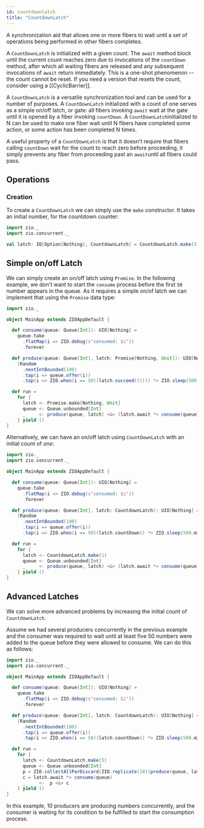```yaml
---
id: countdownlatch
title: "CountdownLatch"
---
```

A synchronization aid that allows one or more fibers to wait until a set of operations being performed in other fibers
completes.

A `CountDownLatch` is initialized with a given count. The `await` method block until the current count reaches zero due
to invocations of the `countDown` method, after which all waiting fibers are released and any subsequent invocations
of `await` return immediately. This is a one-shot phenomenon -- the count cannot be reset. If you need a version that
resets the count, consider using a [[CyclicBarrier]].

A `CountDownLatch` is a versatile synchronization tool and can be used for a number of purposes. A `CountDownLatch`
initialized with a count of one serves as a simple on/off latch, or gate: all fibers invoking `await` wait at the gate
until it is opened by a fiber invoking `countDown`. A `CountDownLatch`initialized to N can be used to make one fiber
wait until N fibers have completed some action, or some action has been completed N times.

A useful property of a `CountDownLatch` is that it doesn't require that fibers calling `countDown` wait for the count to
reach zero before proceeding, it simply prevents any fiber from proceeding past an `await`until all fibers could pass.

## Operations

### Creation

To create a `CountDownLatch` we can simply use the `make` constructor. It takes an initial number, for the countdown counter:

```scala mdoc:compile-only
import zio._
import zio.concurrent._

val latch: IO[Option[Nothing], CountdownLatch] = CountdownLatch.make(5)
```

## Simple on/off Latch

We can simply create an on/off latch using `Promise`. In the following example, we don't want to start the `consume` process before the first `50` number appears in the queue. As it requires a simple on/of latch we can implement that using the `Promise` data type:

```scala mdoc:compile-only
import zio._

object MainApp extends ZIOAppDefault {

  def consume(queue: Queue[Int]): UIO[Nothing] =
    queue.take
      .flatMap(i => ZIO.debug(s"consumed: $i"))
      .forever

  def produce(queue: Queue[Int], latch: Promise[Nothing, Unit]): UIO[Nothing] =
    (Random
      .nextIntBounded(100)
      .tap(i => queue.offer(i))
      .tap(i => ZIO.when(i == 50)(latch.succeed(()))) *> ZIO.sleep(500.millis)).forever

  def run =
    for {
      latch <- Promise.make[Nothing, Unit]
      queue <- Queue.unbounded[Int]
      _     <- produce(queue, latch) <&> (latch.await *> consume(queue))
    } yield ()
}
```

Alternatively, we can have an on/off latch using `CountDownLatch` with an initial count of _one_:

```scala mdoc:compile-only
import zio._
import zio.concurrent._

object MainApp extends ZIOAppDefault {

  def consume(queue: Queue[Int]): UIO[Nothing] =
    queue.take
      .flatMap(i => ZIO.debug(s"consumed: $i"))
      .forever

  def produce(queue: Queue[Int], latch: CountdownLatch): UIO[Nothing] =
    (Random
      .nextIntBounded(100)
      .tap(i => queue.offer(i))
      .tap(i => ZIO.when(i == 50)(latch.countDown)) *> ZIO.sleep(500.millis)).forever

  def run =
    for {
      latch <- CountdownLatch.make(1)
      queue <- Queue.unbounded[Int]
      _     <- produce(queue, latch) <&> (latch.await *> consume(queue))
    } yield ()
}
```

## Advanced Latches

We can solve more advanced problems by increasing the initial count of `CountdownLatch`.

Assume we had several producers concurrently in the previous example and the consumer was required to wait until at least five 50 numbers were added to the queue before they were allowed to consume. We can do this as follows:

```scala mdoc:compile-only
import zio._
import zio.concurrent._

object MainApp extends ZIOAppDefault {

  def consume(queue: Queue[Int]): UIO[Nothing] =
    queue.take
      .flatMap(i => ZIO.debug(s"consumed: $i"))
      .forever

  def produce(queue: Queue[Int], latch: CountdownLatch): UIO[Nothing] =
    (Random
      .nextIntBounded(100)
      .tap(i => queue.offer(i))
      .tap(i => ZIO.when(i == 50)(latch.countDown)) *> ZIO.sleep(500.millis)).forever

  def run =
    for {
      latch <- CountdownLatch.make(5)
      queue <- Queue.unbounded[Int]
      p = ZIO.collectAllParDiscard(ZIO.replicate(10)(produce(queue, latch)))
      c = latch.await *> consume(queue)
      _     <-  p <&> c
    } yield ()
}
```

In this example, 10 producers are producing numbers concurrently, and the consumer is waiting for its condition to be fulfilled to start the consumption process.
